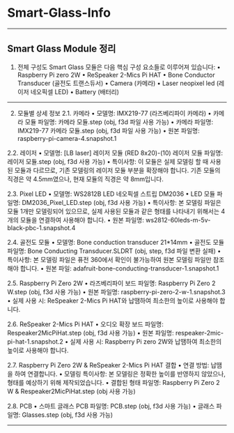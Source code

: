 # Smart-Glass-Info

--------------------------------------------------------------------------------
## Smart Glass Module 정리
1. 전체 구성도
Smart Glass 모듈은 다음 핵심 구성 요소들로 이루어져 있습니다:
• Raspberry Pi zero 2W
• ReSpeaker 2-Mics Pi HAT
• Bone Conductor Transducer (골전도 트랜스듀서)
• Camera (카메라)
• Laser neopixel led (레이저 네오픽셀 LED)
• Battery (배터리)

--------------------------------------------------------------------------------
2. 모듈별 상세 정보
2.1. 카메라
• 모델명: IMX219-77 (라즈베리파이 카메라)
• 카메라 모듈 파일명: 카메라 모듈.step (obj, f3d 파일 사용 가능)
• 카메라 파일명: IMX219-77 카메라 모듈.step (obj, f3d 파일 사용 가능)
• 원본 파일명: raspberry-pi-camera-4.snapshot.1

2.2. 레이저
• 모델명: [LB laser] 레이저 모듈 (RED 8x20)-(10)
레이저 모듈 파일명: 레이저 모듈.step (obj, f3d 사용 가능)
• 특이사항: 이 모듈은 실제 모델링 할 때 사용된 모듈과 다르므로, 기존 모델링의 레이저 모듈 부분을 확장해야 합니다. 기존 모듈의 직경은 약 4.5mm였으나, 현재 모듈의 직경은 약 8mm입니다.

2.3. Pixel LED
• 모델명: WS2812B LED 네오픽셀 스트립 DM2036
• LED 모듈 파일명: DM2036_Pixel_LED.step (obj, f3d 사용 가능)
• 특이사항: 본 모델링 파일은 모듈 1개만 모델링되어 있으므로, 실제 사용된 모듈과 같은 형태를 나타내기 위해서는 4개의 모듈을 연결하여 사용해야 합니다.
• 원본 파일명: ws2812-60leds-m-5v-black-pbc-1.snapshot.4

2.4. 골전도 모듈
• 모델명: Bone conduction transducer 21*14mm
• 골전도 모듈 파일명: Bone Conducting Transducer.SLDRT (obj, step, f3d 파일 변환 실패)
• 특이사항: 본 모델링 파일은 퓨전 360에서 확인이 불가능하여 원본 모델링 파일만 참조해야 합니다.
• 원본 파일: adafruit-bone-conducting-transducer-1.snapshot.1

2.5. Raspberry Pi Zero 2W
• 라즈베리파이 보드 파일명: Raspberry Pi Zero 2 W.step (obj, f3d 사용 가능)
• 원본 파일명: raspberry-pi-zero-2-w-1.snapshot.3
• 실제 사용 시: ReSpeaker 2-Mics Pi HAT와 납땜하여 최소한의 높이로 사용해야 합니다.

2.6. ReSpeaker 2-Mics Pi HAT
• 오디오 확장 보드 파일명: Respeaker2MicPiHat.step (obj, f3d 사용 가능)
• 원본 파일명: respeaker-2mic-pi-hat-1.snapshot.2
• 실제 사용 시: Raspberry Pi zero 2W와 납땜하여 최소한의 높이로 사용해야 합니다.

2.7. Raspberry Pi Zero 2W & ReSpeaker 2-Mics Pi HAT 결합
• 연결 방법: 납땜을 하여 연결합니다.
• 모델링 특이사항: 본 모델링은 정확한 높이를 반영하지 않았으나, 형태를 예상하기 위해 제작되었습니다.
• 결합된 형태 파일명: Raspberry Pi Zero 2 W & Respeaker2MicPiHat.step (obj 사용 가능)

2.8. PCB
• 스마트 글래스 PCB 파일명: PCB.step (obj, f3d 사용 가능)
• 글래스 파일명: Glasses.step (obj, f3d 사용 가능)

--------------------------------------------------------------------------------
